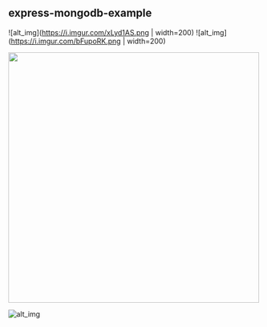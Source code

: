 ## express-mongodb-example

![alt_img](https://i.imgur.com/xLyd1AS.png | width=200) ![alt_img](https://i.imgur.com/bFupoRK.png | width=200)

<img src="https://i.imgur.com/xLyd1AS.png" width="500" />

![alt_img](![alt_img](https://i.imgur.com/bFupoRK.png))
